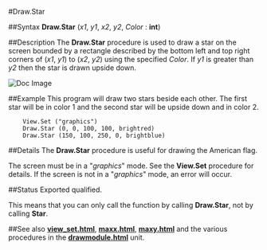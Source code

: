 
#Draw.Star

##Syntax
**Draw.Star** (_x1_, _y1_, _x2_, _y2_, _Color_ : **int**)


##Description
The **Draw.Star** procedure is used to draw a star on the screen bounded by a rectangle described by the bottom left and top right corners of (_x1_, _y1_) to (_x2_, _y2_) using the specified _Color_. If _y1_ is greater than _y2_ then the star is drawn upside down.



![Doc Image](draw_star01.gif)


##Example
This program will draw two stars beside each other. The first star will be in color 1 and the second star will be upside down and in color 2.

        View.Set ("graphics")
        Draw.Star (0, 0, 100, 100, brightred)
        Draw.Star (150, 100, 250, 0, brightblue)
##Details
The **Draw.Star** procedure is useful for drawing the American flag.

The screen must be in a "_graphics_" mode. See the **View.Set** procedure for details. If the screen is not in a "_graphics_" mode, an error will occur.


##Status
Exported qualified.

This means that you can only call the function by calling **Draw.Star**, not by calling **Star**.


##See also
**[view_set.html](View.Set)**, **[maxx.html](maxx)**, **[maxy.html](maxy)** and the various procedures in the **[drawmodule.html](Draw)** unit.

